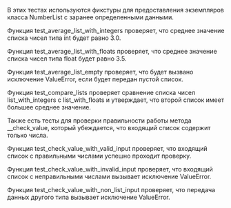 В этих тестах используются фикстуры для предоставления экземпляров класса NumberList с заранее определенными данными. 

Функция test_average_list_with_integers проверяет, что среднее значение списка чисел типа int будет равно 3.0. 

Функция test_average_list_with_floats проверяет, что среднее значение списка чисел типа float будет равно 3.5. 

Функция test_average_list_empty проверяет, что будет вызвано исключение ValueError, если будет передан пустой список. 

Функция test_compare_lists проверяет сравнение списка чисел list_with_integers с list_with_floats и утверждает, что второй список имеет большее среднее значение.

Также есть тесты для проверки правильности работы метода __check_value, который убеждается, что входящий список содержит только числа. 

Функция test_check_value_with_valid_input проверяет, что входящий список с правильными числами успешно проходит проверку. 

Функция test_check_value_with_invalid_input проверяет, что входящий список с неправильными числами вызывает исключение ValueError. 

Функция test_check_value_with_non_list_input проверяет, что передача данных другого типа вызывает исключение ValueError.